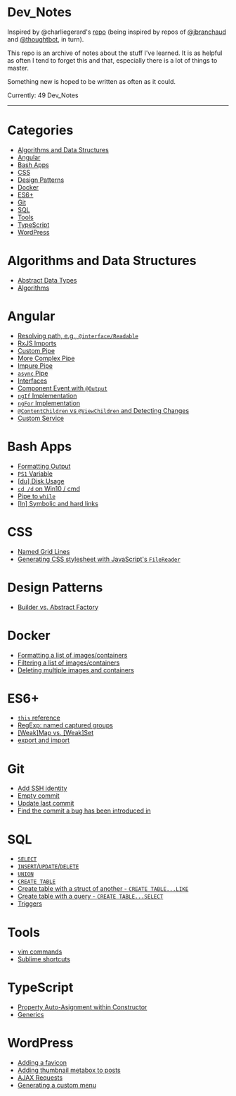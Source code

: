 # Dev_Notes

Inspired by @charliegerard's [repo](https://github.com/charliegerard/dev-notes) (being inspired by repos of [@jbranchaud](https://github.com/jbranchaud/til) and [@thoughtbot](https://github.com/thoughtbot/til), in turn).

This repo is an archive of notes about the stuff I've learned.
It is as helpful as often I tend to forget this and that, especially there is a lot of things to master.

Something new is hoped to be written as often as it could.

Currently: 49 Dev_Notes

---

# Categories

* [Algorithms and Data Structures](#algorithms-and-data-structures)
* [Angular](#angular)
* [Bash Apps](#bash-apps)
* [CSS](#css)
* [Design Patterns](#design-patterns)
* [Docker](#docker)
* [ES6+](#es6)
* [Git](#git)
* [SQL](#sql)
* [Tools](#tools)
* [TypeScript](#typescript)
* [WordPress](#wordpress)

# Algorithms and Data Structures

* [Abstract Data Types](algorithms-and-data-structures/abstract-data-types.md)
* [Algorithms](algorithms-and-data-structures/algorithms.md)

# Angular

* [Resolving path, e.g., `@interface/Readable`](angular/resolve-path.md)
* [RxJS Imports](angular/rxjs-imports.md)
* [Custom Pipe](angular/pipe.md)
* [More Complex Pipe](angular/custom-filter.md)
* [Impure Pipe](angular/impure-pipe.md)
* [`async` Pipe](angular/async-pipe.md)
* [Interfaces](angular/interfaces.md)
* [Component Event with `@Output`](angular/component-event.md)
* [`ngIf` Implementation](angular/ngif-implementation.md)
* [`ngFor` Implementation](angular/ngfor-implementation.md)
* [`@ContentChildren` vs `@ViewChildren` and Detecting Changes](angular/content-and-view-children.md)
* [Custom Service](angular/custom-service.md)

# Bash Apps

* [Formatting Output](bash-apps/formatting-output.md)
* [`PS1` Variable](bash-apps/ps1-variable.md)
* [[du] Disk Usage](bash-apps/du.md)
* [`cd /d` on Win10 / cmd](bash-apps/cdd-win10.md)
* [Pipe to `while`](bash-apps/pipe-to-while.md)
* [[ln] Symbolic and hard links](bash-apps/symbolic-and-hard-links.md)

# CSS

* [Named Grid Lines](css/named-grid-lines.md)
* [Generating CSS stylesheet with JavaScript's `FileReader`](css/generating-css-file-in-js.md)

# Design Patterns

* [Builder vs. Abstract Factory](design-patterns/builder-vs-abstract-factory.md)

# Docker

* [Formatting a list of images/containers](docker/formatting-images-containers-list.md)
* [Filtering a list of images/containers](docker/filtering-images-containers-list.md)
* [Deleting multiple images and containers](docker/deleting-images-containers.md)

# ES6+

* [`this` reference](es6+/this-reference.md)
* [RegExp: named captured groups](es6+/re-named-groups.md)
* [[Weak]Map vs. [Weak]Set](es6+/maps-vs-sets.md)
* [export and import](es6+/export-and-import.md)

# Git

* [Add SSH identity](git/add-ssh-identity.md)
* [Empty commit](git/empty-commit.md)
* [Update last commit](git/update-last-commit.md)
* [Find the commit a bug has been introduced in](git/find-commit-introducing-bug.md)

# SQL

* [`SELECT`](sql/select.md)
* [`INSERT`/`UPDATE`/`DELETE`](sql/insert-update-delete.md)
* [`UNION`](sql/union.md)
* [`CREATE TABLE`](sql/create-table.md)
* [Create table with a struct of another - `CREATE TABLE...LIKE`](sql/create-table-like-another.md)
* [Create table with a query - `CREATE TABLE...SELECT`](sql/create-table-with-query.md)
* [Triggers](sql/triggers.md)

# Tools

* [vim commands](tools/vim-commands.md)
* [Sublime shortcuts](tools/sublime-shortcuts.md)

# TypeScript

* [Property Auto-Asignment within Constructor](typescript/auto-assignment.md)
* [Generics](typescript/generics.md)

# WordPress

* [Adding a favicon](wordpress/adding-favicon.md)
* [Adding thumbnail metabox to posts](wordpress/thumbnail-support.md)
* [AJAX Requests](wordpress/ajax-requests.md)
* [Generating a custom menu](wordpress/generating-custom-menu.md)
